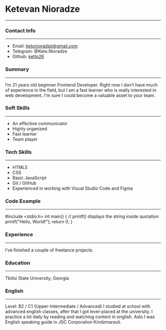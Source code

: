 # Ketevan Nioradze 
___
### Contact Info
___
 - Email: [ketonioradze@gmail.com](https://ketonioradze@gmail.com/)
 - Telegram: @Keto.Nioradze
 - Github: [ketto26](https://github.com/ketto26)
### Summary
___
I’m 21 years old  beginner Frontend Developer.
Right now I don’t have much of experience in the field, but I am a fast learner who is really interested in web development. I'm sure I could become a valuable asset to your team.
### Soft Skills
___
 - An effective communicator
 - Highly organized
 - Fast learner
 - Team player
### Tech Skills
___
 - HTML5
 - CSS
 - Basic JavaScript
 - Git / GitHub
 - Experienced in working with Visual Studio Code and Figma
### Code Example
___
#include <stdio.h>
int main() {
   // printf() displays the string inside quotation
   printf("Hello, World!");
   return 0;
}

### Experience
___
I’ve finished a couple of freelance projects.
### Education 
___
Tbilisi State University, Georgia 
### English
___
Level: B2 / C1 (Upper-Intermediate / Advanced)
I studied at school with advanced english classes, after that I got level-placed at the university. I  practice a lot daily by reading and watching content in english. Aslo I was English speaking guide in JSC Corporation Kindzmarauli.

